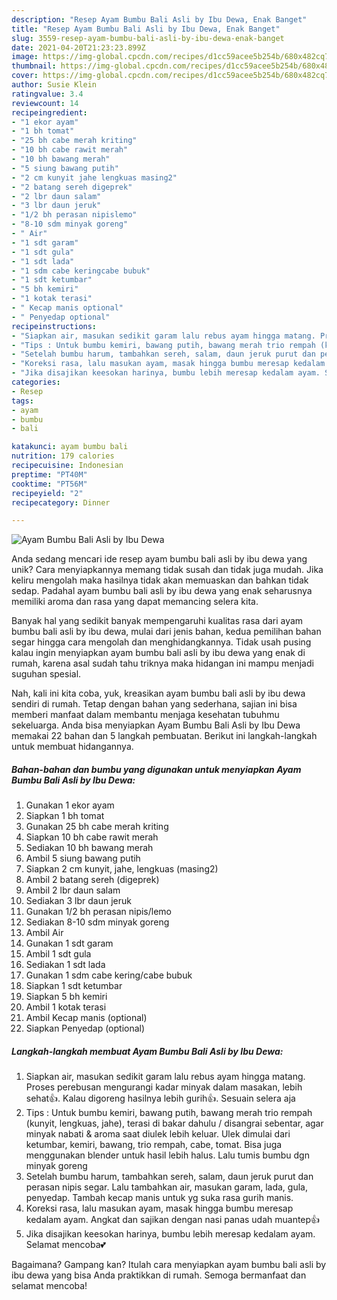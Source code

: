 ```yaml
---
description: "Resep Ayam Bumbu Bali Asli by Ibu Dewa, Enak Banget"
title: "Resep Ayam Bumbu Bali Asli by Ibu Dewa, Enak Banget"
slug: 3559-resep-ayam-bumbu-bali-asli-by-ibu-dewa-enak-banget
date: 2021-04-20T21:23:23.899Z
image: https://img-global.cpcdn.com/recipes/d1cc59acee5b254b/680x482cq70/ayam-bumbu-bali-asli-by-ibu-dewa-foto-resep-utama.jpg
thumbnail: https://img-global.cpcdn.com/recipes/d1cc59acee5b254b/680x482cq70/ayam-bumbu-bali-asli-by-ibu-dewa-foto-resep-utama.jpg
cover: https://img-global.cpcdn.com/recipes/d1cc59acee5b254b/680x482cq70/ayam-bumbu-bali-asli-by-ibu-dewa-foto-resep-utama.jpg
author: Susie Klein
ratingvalue: 3.4
reviewcount: 14
recipeingredient:
- "1 ekor ayam"
- "1 bh tomat"
- "25 bh cabe merah kriting"
- "10 bh cabe rawit merah"
- "10 bh bawang merah"
- "5 siung bawang putih"
- "2 cm kunyit jahe lengkuas masing2"
- "2 batang sereh digeprek"
- "2 lbr daun salam"
- "3 lbr daun jeruk"
- "1/2 bh perasan nipislemo"
- "8-10 sdm minyak goreng"
- " Air"
- "1 sdt garam"
- "1 sdt gula"
- "1 sdt lada"
- "1 sdm cabe keringcabe bubuk"
- "1 sdt ketumbar"
- "5 bh kemiri"
- "1 kotak terasi"
- " Kecap manis optional"
- " Penyedap optional"
recipeinstructions:
- "Siapkan air, masukan sedikit garam lalu rebus ayam hingga matang. Proses perebusan mengurangi kadar minyak dalam masakan, lebih sehat👍. Kalau digoreng hasilnya lebih gurih👍. Sesuain selera aja"
- "Tips : Untuk bumbu kemiri, bawang putih, bawang merah trio rempah (kunyit, lengkuas, jahe), terasi di bakar dahulu / disangrai sebentar, agar minyak nabati &amp; aroma saat diulek lebih keluar. Ulek dimulai dari ketumbar, kemiri, bawang, trio rempah, cabe, tomat. Bisa juga menggunakan blender untuk hasil lebih halus. Lalu tumis bumbu dgn minyak goreng"
- "Setelah bumbu harum, tambahkan sereh, salam, daun jeruk purut dan perasan nipis segar. Lalu tambahkan air, masukan garam, lada, gula, penyedap. Tambah kecap manis untuk yg suka rasa gurih manis."
- "Koreksi rasa, lalu masukan ayam, masak hingga bumbu meresap kedalam ayam. Angkat dan sajikan dengan nasi panas udah muantep👍"
- "Jika disajikan keesokan harinya, bumbu lebih meresap kedalam ayam. Selamat mencoba💕"
categories:
- Resep
tags:
- ayam
- bumbu
- bali

katakunci: ayam bumbu bali 
nutrition: 179 calories
recipecuisine: Indonesian
preptime: "PT40M"
cooktime: "PT56M"
recipeyield: "2"
recipecategory: Dinner

---
```



![Ayam Bumbu Bali Asli by Ibu Dewa](https://img-global.cpcdn.com/recipes/d1cc59acee5b254b/680x482cq70/ayam-bumbu-bali-asli-by-ibu-dewa-foto-resep-utama.jpg)

Anda sedang mencari ide resep ayam bumbu bali asli by ibu dewa yang unik? Cara menyiapkannya memang tidak susah dan tidak juga mudah. Jika keliru mengolah maka hasilnya tidak akan memuaskan dan bahkan tidak sedap. Padahal ayam bumbu bali asli by ibu dewa yang enak seharusnya memiliki aroma dan rasa yang dapat memancing selera kita.



Banyak hal yang sedikit banyak mempengaruhi kualitas rasa dari ayam bumbu bali asli by ibu dewa, mulai dari jenis bahan, kedua pemilihan bahan segar hingga cara mengolah dan menghidangkannya. Tidak usah pusing kalau ingin menyiapkan ayam bumbu bali asli by ibu dewa yang enak di rumah, karena asal sudah tahu triknya maka hidangan ini mampu menjadi suguhan spesial.


Nah, kali ini kita coba, yuk, kreasikan ayam bumbu bali asli by ibu dewa sendiri di rumah. Tetap dengan bahan yang sederhana, sajian ini bisa memberi manfaat dalam membantu menjaga kesehatan tubuhmu sekeluarga. Anda bisa menyiapkan Ayam Bumbu Bali Asli by Ibu Dewa memakai 22 bahan dan 5 langkah pembuatan. Berikut ini langkah-langkah untuk membuat hidangannya.

<!--inarticleads1-->

##### Bahan-bahan dan bumbu yang digunakan untuk menyiapkan Ayam Bumbu Bali Asli by Ibu Dewa:

1. Gunakan 1 ekor ayam
1. Siapkan 1 bh tomat
1. Gunakan 25 bh cabe merah kriting
1. Siapkan 10 bh cabe rawit merah
1. Sediakan 10 bh bawang merah
1. Ambil 5 siung bawang putih
1. Siapkan 2 cm kunyit, jahe, lengkuas (masing2)
1. Ambil 2 batang sereh (digeprek)
1. Ambil 2 lbr daun salam
1. Sediakan 3 lbr daun jeruk
1. Gunakan 1/2 bh perasan nipis/lemo
1. Sediakan 8-10 sdm minyak goreng
1. Ambil  Air
1. Gunakan 1 sdt garam
1. Ambil 1 sdt gula
1. Sediakan 1 sdt lada
1. Gunakan 1 sdm cabe kering/cabe bubuk
1. Siapkan 1 sdt ketumbar
1. Siapkan 5 bh kemiri
1. Ambil 1 kotak terasi
1. Ambil  Kecap manis (optional)
1. Siapkan  Penyedap (optional)




<!--inarticleads2-->

##### Langkah-langkah membuat Ayam Bumbu Bali Asli by Ibu Dewa:

1. Siapkan air, masukan sedikit garam lalu rebus ayam hingga matang. Proses perebusan mengurangi kadar minyak dalam masakan, lebih sehat👍. Kalau digoreng hasilnya lebih gurih👍. Sesuain selera aja
1. Tips : Untuk bumbu kemiri, bawang putih, bawang merah trio rempah (kunyit, lengkuas, jahe), terasi di bakar dahulu / disangrai sebentar, agar minyak nabati &amp; aroma saat diulek lebih keluar. Ulek dimulai dari ketumbar, kemiri, bawang, trio rempah, cabe, tomat. Bisa juga menggunakan blender untuk hasil lebih halus. Lalu tumis bumbu dgn minyak goreng
1. Setelah bumbu harum, tambahkan sereh, salam, daun jeruk purut dan perasan nipis segar. Lalu tambahkan air, masukan garam, lada, gula, penyedap. Tambah kecap manis untuk yg suka rasa gurih manis.
1. Koreksi rasa, lalu masukan ayam, masak hingga bumbu meresap kedalam ayam. Angkat dan sajikan dengan nasi panas udah muantep👍
1. Jika disajikan keesokan harinya, bumbu lebih meresap kedalam ayam. Selamat mencoba💕




Bagaimana? Gampang kan? Itulah cara menyiapkan ayam bumbu bali asli by ibu dewa yang bisa Anda praktikkan di rumah. Semoga bermanfaat dan selamat mencoba!
